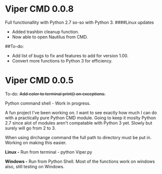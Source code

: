 Viper CMD 0.0.8
=====
Full functionallity with Python 2.7 so-so with Python 3.
####Linux updates
+ Added trashbin cleanup function.
+ Now able to open Nautilus from CMD.

##To-do: 
+ Add list of bugs to fix and features to add for version 1.00.
+ Convert more functions to Python 3 for efficiency.

Viper CMD 0.0.5
=====
To-do:
~~Add color to terminal print() on exceptions.~~

Python command shell - Work in progress. 

A fun project I've been working on. I want to see exactly how much I can do with a practically pure Python CMD module. Going to keep it moslty Python 2.7 since alot of modules aren't compatable with Python 3 yet. Slowly but surely will go from 2 to 3.

When using dirchange command the full path to directory must be put in. Working on making this easier.

**Linux -**
Run from terminal - python Viper.py

**Windows -**
Run from Python Shell. Most of the functions work on windows also, still testing on Windows.



